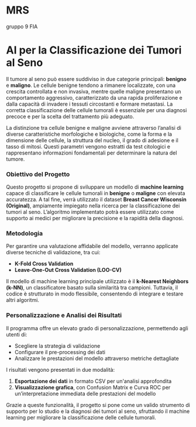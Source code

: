 # MRS
gruppo 9 FIA

 

# **AI per la Classificazione dei Tumori al Seno**  

Il tumore al seno può essere suddiviso in due categorie principali: **benigno** e **maligno**. Le cellule benigne tendono a rimanere localizzate, con una crescita controllata e non invasiva, mentre quelle maligne presentano un comportamento aggressivo, caratterizzato da una rapida proliferazione e dalla capacità di invadere i tessuti circostanti e formare metastasi. La corretta classificazione delle cellule tumorali è essenziale per una diagnosi precoce e per la scelta del trattamento più adeguato.  

La distinzione tra cellule benigne e maligne avviene attraverso l’analisi di diverse caratteristiche morfologiche e biologiche, come la forma e la dimensione delle cellule, la struttura del nucleo, il grado di adesione e il tasso di mitosi. Questi parametri vengono estratti da test citologici e rappresentano informazioni fondamentali per determinare la natura del tumore.  

### **Obiettivo del Progetto**  
Questo progetto si propone di sviluppare un modello di **machine learning** capace di classificare le cellule tumorali in **benigne** o **maligne** con elevata accuratezza. A tal fine, verrà utilizzato il dataset **Breast Cancer Wisconsin (Original)**, ampiamente impiegato nella ricerca per la classificazione dei tumori al seno. L’algoritmo implementato potrà essere utilizzato come supporto ai medici per migliorare la precisione e la rapidità della diagnosi.  

### **Metodologia**  
Per garantire una valutazione affidabile del modello, verranno applicate diverse tecniche di validazione, tra cui:  
- **K-Fold Cross Validation**  
- **Leave-One-Out Cross Validation (LOO-CV)**  

Il modello di machine learning principale utilizzato è il **k-Nearest Neighbors (k-NN)**, un classificatore basato sulla similarità tra campioni. Tuttavia, il codice è strutturato in modo flessibile, consentendo di integrare e testare altri algoritmi.  

### **Personalizzazione e Analisi dei Risultati**  
Il programma offre un elevato grado di personalizzazione, permettendo agli utenti di:  
- Scegliere la strategia di validazione  
- Configurare il pre-processing dei dati  
- Analizzare le prestazioni del modello attraverso metriche dettagliate  

I risultati vengono presentati in due modalità:  
1. **Esportazione dei dati** in formato CSV per un'analisi approfondita  
2. **Visualizzazione grafica**, con Confusion Matrix e Curva ROC per un’interpretazione immediata delle prestazioni del modello  

Grazie a queste funzionalità, il progetto si pone come un valido strumento di supporto per lo studio e la diagnosi dei tumori al seno, sfruttando il machine learning per migliorare la classificazione delle cellule tumorali. 
